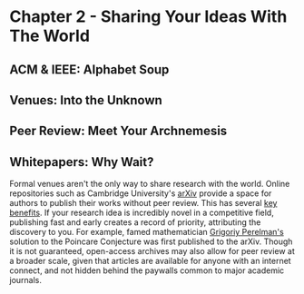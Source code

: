 # Chapter 2 - Sharing Your Ideas With The World


## ACM & IEEE: Alphabet Soup


## Venues: Into the Unknown


## Peer Review: Meet Your Archnemesis


## Whitepapers: Why Wait?

Formal venues aren't the only way to share research with the world. Online repositories such as Cambridge University's [arXiv](https://arxiv.org) 
provide a space for authors to publish their works without peer review. This has several [key benefits](https://www.aje.com/arc/benefits-of-preprints-for-researchers/). If your research idea is incredibly novel in a competitive field, publishing fast and early creates a record of priority, attributing the discovery to you. For example, famed mathematician [Grigoriy Perelman's](https://www.claymath.org/millennium-problems-poincaré-conjecture/perelmans-solution) solution to the Poincare Conjecture was first published to the arXiv. Though it is not guaranteed, open-access archives may also allow for peer review at a broader scale, given that articles are available for anyone with an internet connect, and not hidden behind the paywalls common to major academic journals. 